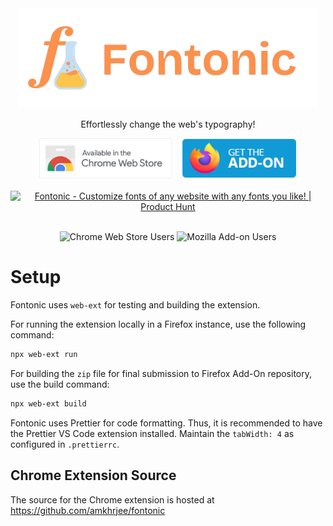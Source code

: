 <div align="center"><img style="height: 10rem" src="./res/logo_transparent.png"></div>

<p align="center">Effortlessly change the web's typography!</p>
<div style="display:flex; justify-content:center;gap:1rem;" align="center"><a href="https://chromewebstore.google.com/detail/fontonic/hnjlnpipbcbgllcjgbcjfgepmeomdcog"><img style="height: 4rem; cursor: pointer;" src="./res/webstore.png"></a>
<a href="https://addons.mozilla.org/en-US/firefox/addon/fontonic-customize-fonts/"><img style="height: 4rem; cursor: pointer;" src="./res/firefoxaddon.png"></a>
</div>
<br>
<div align="center">
<a href="https://www.producthunt.com/posts/fontonic?utm_source=badge-featured&utm_medium=badge&utm_souce=badge-fontonic" target="_blank"><img src="https://api.producthunt.com/widgets/embed-image/v1/featured.svg?post_id=440978&theme=neutral" alt="Fontonic - Customize&#0032;fonts&#0032;of&#0032;any&#0032;website&#0032;with&#0032;any&#0032;fonts&#0032;you&#0032;like&#0033; | Product Hunt" style="width: 250px; height: 54px;" width="250" height="54" /></a>
</div>
<br>
<div  align="center">

![Chrome Web Store Users](https://img.shields.io/chrome-web-store/users/hnjlnpipbcbgllcjgbcjfgepmeomdcog?style=flat&logo=googlechrome&logoColor=%23ffffff&label=web%20store%20users&color=%231f4341) ![Mozilla Add-on Users](https://img.shields.io/amo/users/fontonic-customize-fonts?style=flat&logo=firefox&logoColor=%23ffffff&label=add-on%20users&color=%231f4341)

</div>

# Setup

Fontonic uses `web-ext` for testing and building the extension.

For running the extension locally in a Firefox instance, use the following command:

```sh
npx web-ext run
```

For building the `zip` file for final submission to Firefox Add-On repository, use the build command:

```sh
npx web-ext build
```

Fontonic uses Prettier for code formatting. Thus, it is recommended to have the Prettier VS Code extension installed. Maintain the `tabWidth: 4` as configured in `.prettierrc`.

## Chrome Extension Source

The source for the Chrome extension is hosted at https://github.com/amkhrjee/fontonic
